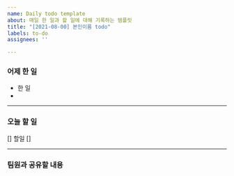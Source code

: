 ```yaml
---
name: Daily todo template
about: 매일 한 일과 할 일에 대해 기록하는 템플릿
title: "[2021-08-00] 본인이름 todo"
labels: to-do
assignees: ''

---
```


### 어제 한 일

* 한 일
* 

---
### 오늘 할 일

[] 할일
[] 

---
### 팀원과 공유할 내용
